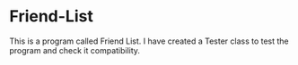 # Friend-List

This is a program called Friend List. I have created a Tester class to test the program and check it compatibility.
